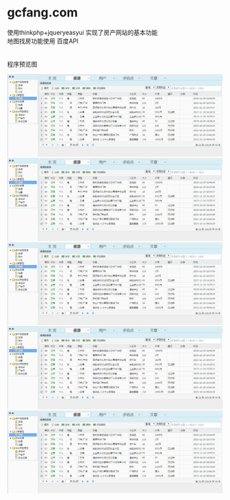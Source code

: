 # gcfang.com
使用thinkphp+jqueryeasyui 实现了房产网站的基本功能 <br/>
地图找房功能使用 百度API <br/>
<br/><br/>
程序预览图

  ![image](https://github.com/leisensoft/gcfang.com/blob/master/web_preview/gcfang%E5%90%8E%E5%8F%B0.png?raw=true)
  ![image](https://github.com//leisensoft/gcfang.com/blob/master/gcfang%E5%90%8E%E5%8F%B0.png?raw=true?raw=true)
  ![image](https://github.com//leisensoft/gcfang.com/blob/master/gcfang%E5%90%8E%E5%8F%B0.png?raw=true?raw=true)
  ![image](https://github.com//leisensoft/gcfang.com/blob/master/gcfang%E5%90%8E%E5%8F%B0.png?raw=true?raw=true)
  ![image](https://github.com//leisensoft/gcfang.com/blob/master/gcfang%E5%90%8E%E5%8F%B0.png?raw=true?raw=true)


